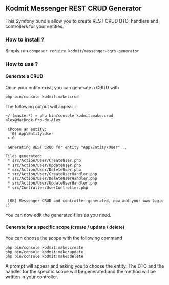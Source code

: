 ## Kodmit Messenger REST CRUD Generator

This Symfony bundle allow you to create REST CRUD DTO, handlers and controllers for your entities.

### How to install ?

Simply run  `composer require kodmit/messenger-cqrs-generator`


### How to use ?

#### Generate a CRUD
Once your entity exist, you can generate a CRUD with 

    php bin/console kodmit:make:crud

The following output will appear :

    ~/ (master*) » php bin/console kodmit:make:crud                                                                                                                        alex@MacBook-Pro-de-Alex
    
     Choose an entity:
      [0] App\Entity\User
     > 0
    
     Generating REST CRUD for entity "App\Entity\User"...
    
    Files generated:
     * src/Action/User/CreateUser.php
     * src/Action/User/UpdateUser.php
     * src/Action/User/DeleteUser.php
     * src/Action/User/CreateUserHandler.php
     * src/Action/User/DeleteUserHandler.php
     * src/Action/User/UpdateUserHandler.php
     * src/Controller/UserController.php
    
                                                                                                                            
     [OK] Messenger CRUD and controller generated, now add your own logic :)      

You can now edit the generated files as you need.


#### Generate for a specific scope (create / update / delete)
You can choose the scope with the following command

    php bin/console kodmit:make:create
    php bin/console kodmit:make:update
    php bin/console kodmit:make:delete

A prompt will appear and asking you to choose the entity. The DTO and the handler for the specific scope will be generated and the method will be written in your controller.
